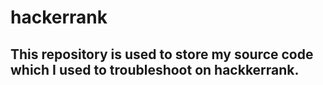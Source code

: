 # hackerrank
## This repository is used to store my source code which I used to troubleshoot on hackkerrank.
